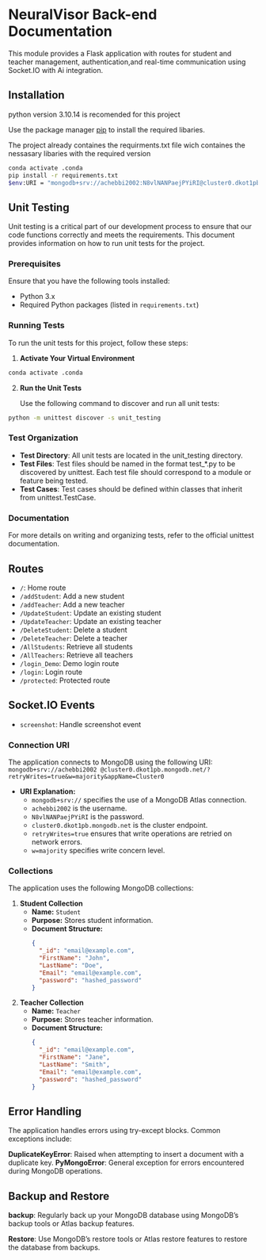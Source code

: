 # NeuralVisor Back-end Documentation

This module provides a Flask application with routes for student and teacher management,
authentication,and real-time communication using Socket.IO with Ai integration.

## Installation

python version 3.10.14 is recomended for this project

Use the package manager [pip](https://pip.pypa.io/en/stable/) to install the required libaries.

The project already containes the requirments.txt file wich containes the nessasary libaries with the required version

```bash
conda activate .conda
pip install -r requirements.txt
$env:URI = "mongodb+srv://achebbi2002:N8vlNANPaejPYiRI@cluster0.dkot1pb.mongodb.net/?retryWrites=true&w=majority&appName=Cluster0"
```
## Unit Testing

Unit testing is a critical part of our development process to ensure that our code functions correctly and meets the requirements. This document provides information on how to run unit tests for the project.

### Prerequisites

Ensure that you have the following tools installed:
- Python 3.x
- Required Python packages (listed in `requirements.txt`)

### Running Tests

To run the unit tests for this project, follow these steps:
1. **Activate Your Virtual Environment**
```sh
conda activate .conda
```
2. **Run the Unit Tests**

    Use the following command to discover and run all unit tests:
```sh
python -m unittest discover -s unit_testing
```

### Test Organization
- **Test Directory**: All unit tests are located in the unit_testing directory.
- **Test Files**: Test files should be named in the format test_*.py to be discovered by unittest. Each test file should correspond to a module or feature being tested.
- **Test Cases**: Test cases should be defined within classes that inherit from unittest.TestCase.

### Documentation
For more details on writing and organizing tests, refer to the official unittest documentation.
## Routes

- `/`: Home route
- `/addStudent`: Add a new student
- `/addTeacher`: Add a new teacher
- `/UpdateStudent`: Update an existing student
- `/UpdateTeacher`: Update an existing teacher
- `/DeleteStudent`: Delete a student
- `/DeleteTeacher`: Delete a teacher
- `/AllStudents`: Retrieve all students
- `/AllTeachers`: Retrieve all teachers
- `/login_Demo`: Demo login route
- `/login`: Login route
- `/protected`: Protected route

## Socket.IO Events

- `screenshot`: Handle screenshot event

### Connection URI

The application connects to MongoDB using the following URI: `mongodb+srv://achebbi2002
@cluster0.dkot1pb.mongodb.net/?retryWrites=true&w=majority&appName=Cluster0`

- **URI Explanation:**
  - `mongodb+srv://` specifies the use of a MongoDB Atlas connection.
  - `achebbi2002` is the username.
  - `N8vlNANPaejPYiRI` is the password.
  - `cluster0.dkot1pb.mongodb.net` is the cluster endpoint.
  - `retryWrites=true` ensures that write operations are retried on network errors.
  - `w=majority` specifies write concern level.

### Collections

The application uses the following MongoDB collections:

1. **Student Collection**
   - **Name:** `Student`
   - **Purpose:** Stores student information.
   - **Document Structure:**
     ```json
     {
       "_id": "email@example.com",
       "FirstName": "John",
       "LastName": "Doe",
       "Email": "email@example.com",
       "password": "hashed_password"
     }
     ```
2. **Teacher Collection**
   - **Name:** `Teacher`
   - **Purpose:** Stores teacher information.
   - **Document Structure:**
     ```json
     {
       "_id": "email@example.com",
       "FirstName": "Jane",
       "LastName": "Smith",
       "Email": "email@example.com",
       "password": "hashed_password"
     }
     ```

## Error Handling

The application handles errors using try-except blocks. Common exceptions include:

**DuplicateKeyError**: Raised when attempting to insert a document with a duplicate key.
**PyMongoError**: General exception for errors encountered during MongoDB operations.

## Backup and Restore

**backup**: Regularly back up your MongoDB database using MongoDB’s backup tools or Atlas backup features.

**Restore**: Use MongoDB’s restore tools or Atlas restore features to restore the database from backups.
